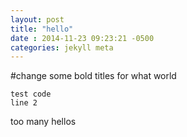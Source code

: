```yaml
---
layout: post
title: "hello"
date : 2014-11-23 09:23:21 -0500
categories: jekyll meta
---
```

#change some bold titles for what
world

	test code
	line 2

too many hellos
